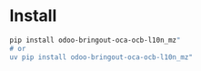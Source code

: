 # Install

```bash
pip install odoo-bringout-oca-ocb-l10n_mz"
# or
uv pip install odoo-bringout-oca-ocb-l10n_mz"
```
